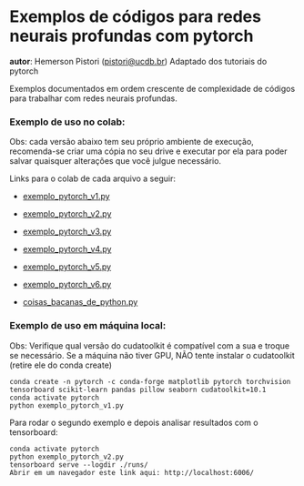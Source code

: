 # Exemplos de códigos para redes neurais profundas com pytorch

__autor__: Hemerson Pistori (pistori@ucdb.br)
	   Adaptado dos tutoriais do pytorch


Exemplos documentados em ordem crescente de complexidade de
códigos para trabalhar com redes neurais profundas. 

### Exemplo de uso no colab:

  Obs: cada versão abaixo tem seu próprio ambiente de execução, recomenda-se criar uma cópia no seu drive e executar por ela para poder salvar quaisquer alterações que você julgue necessário.

Links para o colab de cada arquivo a seguir:

- [exemplo_pytorch_v1.py](https://colab.research.google.com/drive/1sJJgfc_2wLvvZWwhz2Ea8oWUxS9IcORu)
- [exemplo_pytorch_v2.py](https://colab.research.google.com/drive/1eqZbgFoN2GLNFBreSx1Rp7DmU6b3Di7E)
- [exemplo_pytorch_v3.py](https://colab.research.google.com/drive/1-GMeHTbbz4MqqUDOMPkd2cLT0rMIBU8k)
- [exemplo_pytorch_v4.py](https://colab.research.google.com/drive/1egrQOlXvi_rvX2ZtfvK56wVXMyIp6GCh)
- [exemplo_pytorch_v5.py](https://colab.research.google.com/drive/1XXegdU79g7HuNvtlSkDzrcbdL67Y-g9q)
- [exemplo_pytorch_v6.py](https://colab.research.google.com/drive/1YNMPsOhR2PV-DDexVmgo8Fb6mVbTMga6)

- [coisas_bacanas_de_python.py](https://colab.research.google.com/drive/1nET98zFfKdDXXWYofQyPZ-uavYTd0y8Q)

### Exemplo de uso em máquina local:

  Obs: Verifique qual versão do cudatoolkit é compatível com a sua e troque se necessário. Se a máquina não tiver GPU, NÃO tente instalar o cudatoolkit (retire ele do conda create)

```
conda create -n pytorch -c conda-forge matplotlib pytorch torchvision tensorboard scikit-learn pandas pillow seaborn cudatoolkit=10.1
conda activate pytorch
python exemplo_pytorch_v1.py
```

Para rodar o segundo exemplo e depois analisar resultados com o tensorboard:

```
conda activate pytorch
python exemplo_pytorch_v2.py
tensorboard serve --logdir ./runs/
Abrir em um navegador este link aqui: http://localhost:6006/
```

